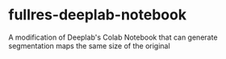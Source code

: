 # fullres-deeplab-notebook
A modification of Deeplab's Colab Notebook that can generate segmentation maps the same size of the original
